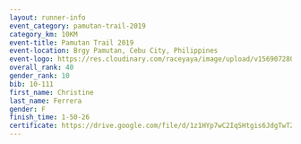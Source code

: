 ```yaml
---
layout: runner-info 
event_category: pamutan-trail-2019 
category_km: 10KM 
event-title: Pamutan Trail 2019 
event-location: Brgy Pamutan, Cebu City, Philippines 
event-logo: https://res.cloudinary.com/raceyaya/image/upload/v1569072806/logo/pamutan-trail_d8abrj.jpg 
overall_rank: 40
gender_rank: 10
bib: 10-111
first_name: Christine
last_name: Ferrera
gender: F
finish_time: 1-50-26
certificate: https://drive.google.com/file/d/1z1HYp7wC2IqSHtgis6JdgTwT2abbiPu0/view?usp=sharing
---
```

